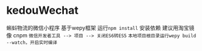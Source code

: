 # kedouWechat
蝌蚪物流的微信小程序 基于wepy框架
运行`npm install` 安装依赖 建议用淘宝镜像 cnpm
`微信开发者工具 --> 项目 --> 关闭ES6转ES5`
`本地项目根目录运行wepy build --watch，开启实时编译`
